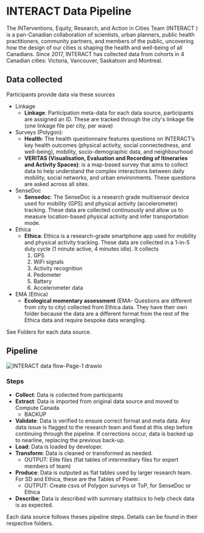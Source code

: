 # INTERACT Data Pipeline
The INTerventions, Equity, Research, and Action in Cities Team (INTERACT ) is a pan-Canadian collaboration of scientists, urban planners, public health practitioners, community partners, and members of the public, uncovering how the design of our cities is shaping the health and well-being of all Canadians. Since 2017, INTERACT has collected data from cohorts in 4 Canadian cities: Victoria, Vancouver, Saskatoon and Montreal. 

## Data collected
Participants provide data via these sources     

- Linkage
    - __Linkage__: Participation meta-data for each data source, participants are assigned an ID. These are tracked through the city's linkage file (one linkage file per city, per wave)
- Surveys (Polygon): 
    - __Health__: The health questionnaire features questions on INTERACT’s key health outcomes (physical activity, social connectedness, and well-being), mobility, socio-demographic data, and neighbourhood
    - __VERITAS (Visualisation, Evaluation and Recording of Itineraries and Activity Spaces)__: is a map-based survey that aims to collect data to help understand the complex interactions between daily mobility, social networks, and urban environments. These questions are asked across all sites.
- SenseDoc
    - __Sensedoc__: The SenseDoc is a research grade multisensor device used for mobility (GPS) and physical activity (accelerometer) tracking. These data are collected continuously and allow us to measure location-based physical activity and infer transportation mode.
- Ethica
    - __Ethica__: Ethica is a research-grade smartphone app used for mobility and physical activity tracking. These data are collected in a 1-in-5 duty cycle (1 minute active, 4 minutes idle). It collects
        1. GPS
        2. WiFi signals
        3. Activity recognition
        4. Pedometer
        5. Battery
        6. Accelerometer data
- EMA (Ethica)
    - __Ecological momentary assessment__ (EMA- Questions are different from city to city) collected from Ethica data. They have their own folder because the data are a different format from the rest of the Ethica data and require bespoke data wrangling. 

See Folders for each data source. 
## Pipeline
![INTERACT data flow-Page-1 drawio](https://github.com/TeamINTERACT/migrate_archive_ingest_digest/assets/48290593/1e459533-74ee-4e2c-942d-29013f293dcd)


### Steps
* **Collect**: Data is collected from participants
* **Extract**: Data is imported from original data source and moved to Compute Canada
   * BACKUP
* **Validate**: Data is verified to ensure correct format and meta data. Any data issue is flagged to the research team and fixed at this step before continuing through the pipeline. If corrections occur, data is backed up to nearline, replacing the previous back-up. 
* **Load**: Data is loaded by developer. 
* **Transform**: Data is cleaned or transformed as needed.
  * OUTPUT: Elite files (flat tables of intermediary files for expert members of team)
* **Produce**: Data is outputed as flat tables used by larger research team. For SD and Ethica, these are the Tables of Power. 
  * OUTPUT: Create csvs of Polygon surveys or ToP, for SenseDoc or Ethica
* **Describe**: Data is described with summary statitsics to help check data is as expected.

Each data source follows theses pipeline steps. Details can be found in their respective folders. 
